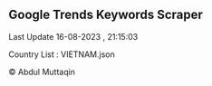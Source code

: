 

## Google Trends Keywords Scraper 
 
Last Update 16-08-2023 , 21:15:03

Country List :
VIETNAM.json



© Abdul Muttaqin 
